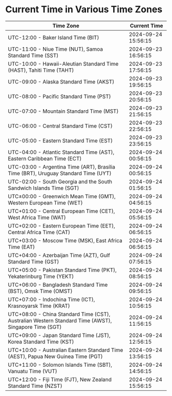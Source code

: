 # Current Time in Various Time Zones

| Time Zone | Current Time |
|-----------|--------------|
| UTC-12:00 - Baker Island Time (BIT) | 2024-09-24 15:56:15 |
| UTC-11:00 - Niue Time (NUT), Samoa Standard Time (SST) | 2024-09-23 16:56:15 |
| UTC-10:00 - Hawaii-Aleutian Standard Time (HAST), Tahiti Time (TAHT) | 2024-09-23 17:56:15 |
| UTC-09:00 - Alaska Standard Time (AKST) | 2024-09-23 19:56:15 |
| UTC-08:00 - Pacific Standard Time (PST) | 2024-09-23 20:56:15 |
| UTC-07:00 - Mountain Standard Time (MST) | 2024-09-23 21:56:15 |
| UTC-06:00 - Central Standard Time (CST) | 2024-09-23 22:56:15 |
| UTC-05:00 - Eastern Standard Time (EST) | 2024-09-23 23:56:15 |
| UTC-04:00 - Atlantic Standard Time (AST), Eastern Caribbean Time (ECT) | 2024-09-24 00:56:15 |
| UTC-03:00 - Argentina Time (ART), Brasília Time (BRT), Uruguay Standard Time (UYT) | 2024-09-24 00:56:15 |
| UTC-02:00 - South Georgia and the South Sandwich Islands Time (SGT) | 2024-09-24 01:56:15 |
| UTC±00:00 - Greenwich Mean Time (GMT), Western European Time (WET) | 2024-09-24 04:56:15 |
| UTC+01:00 - Central European Time (CET), West Africa Time (WAT) | 2024-09-24 05:56:15 |
| UTC+02:00 - Eastern European Time (EET), Central Africa Time (CAT) | 2024-09-24 06:56:15 |
| UTC+03:00 - Moscow Time (MSK), East Africa Time (EAT) | 2024-09-24 06:56:15 |
| UTC+04:00 - Azerbaijan Time (AZT), Gulf Standard Time (GST) | 2024-09-24 07:56:15 |
| UTC+05:00 - Pakistan Standard Time (PKT), Yekaterinburg Time (YEKT) | 2024-09-24 08:56:15 |
| UTC+06:00 - Bangladesh Standard Time (BST), Omsk Time (OMST) | 2024-09-24 09:56:15 |
| UTC+07:00 - Indochina Time (ICT), Krasnoyarsk Time (KRAT) | 2024-09-24 10:56:15 |
| UTC+08:00 - China Standard Time (CST), Australian Western Standard Time (AWST), Singapore Time (SGT) | 2024-09-24 11:56:15 |
| UTC+09:00 - Japan Standard Time (JST), Korea Standard Time (KST) | 2024-09-24 12:56:15 |
| UTC+10:00 - Australian Eastern Standard Time (AEST), Papua New Guinea Time (PGT) | 2024-09-24 13:56:15 |
| UTC+11:00 - Solomon Islands Time (SBT), Vanuatu Time (VUT) | 2024-09-24 14:56:15 |
| UTC+12:00 - Fiji Time (FJT), New Zealand Standard Time (NZST) | 2024-09-24 15:56:15 |
